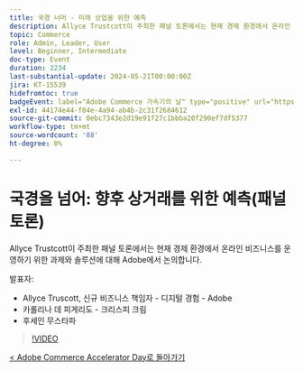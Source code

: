 ```yaml
---
title: 국경 너머 - 미래 상업을 위한 예측
description: Allyce Trustcott이 주최한 패널 토론에서는 현재 경제 환경에서 온라인 비즈니스를 운영하기 위한 과제와 솔루션에 대해 Adobe에서 논의합니다.
topic: Commerce
role: Admin, Leader, User
level: Beginner, Intermediate
doc-type: Event
duration: 2234
last-substantial-update: 2024-05-21T00:00:00Z
jira: KT-15539
hidefromtoc: true
badgeEvent: label="Adobe Commerce 가속기의 날" type="positive" url="https://experienceleague.adobe.com/en/docs/events/apac-commerce-recordings/2024/overview"
exl-id: 44174e44-f84e-4a94-ab4b-2c31f2684612
source-git-commit: 0ebc7343e2d19e91f27c1bbba20f290ef7df5377
workflow-type: tm+mt
source-wordcount: '88'
ht-degree: 0%

---
```


# 국경을 넘어: 향후 상거래를 위한 예측(패널 토론)

Allyce Trustcott이 주최한 패널 토론에서는 현재 경제 환경에서 온라인 비즈니스를 운영하기 위한 과제와 솔루션에 대해 Adobe에서 논의합니다.

발표자:

+ Allyce Truscott, 신규 비즈니스 책임자 - 디지털 경험 - Adobe
+ 카롤리나 데 피게리도 - 크리스피 크림
+ 후세인 무스타파

>[!VIDEO](https://video.tv.adobe.com/v/3429265/?learn=on)

[&lt; Adobe Commerce Accelerator Day로 돌아가기](./overview.md)
